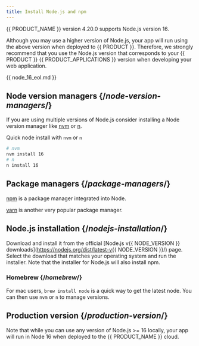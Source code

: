 ```yaml
---
title: Install Node.js and npm
---
```


{{ PRODUCT_NAME }} version 4.20.0 supports Node.js version 16. 

Although you may use a higher version of Node.js, your app will run using the above version when deployed to {{ PRODUCT }}. Therefore, we strongly recommend that you use the Node.js version that corresponds to your {{ PRODUCT }} {{ PRODUCT_APPLICATIONS }} version when developing your web application.

{{ node_16_eol.md }}

## Node version managers {/*node-version-managers*/}

If you are using multiple versions of Node.js consider installing a Node version manager like [nvm](https://github.com/nvm-sh/nvm) or [n](https://www.npmjs.com/package/n).

Quick node install with `nvm` or `n`

```bash
# nvm
nvm install 16
# n
n install 16
```

## Package managers {/*package-managers*/}

[npm](https://www.npmjs.com/) is a package manager integrated into Node.

[yarn](https://classic.yarnpkg.com/en/docs/cli/) is another very popular package manager.

## Node.js installation {/*nodejs-installation*/}

Download and install it from the official [Node.js v{{ NODE_VERSION }} downloads](https://nodejs.org/dist/latest-v{{ NODE_VERSION }}/) page. Select the download that matches your operating system and run the installer. Note that the installer for Node.js will also install npm.

### Homebrew {/*homebrew*/}

For mac users, `brew install node` is a quick way to get the latest node. You can then use `nvm` or `n` to manage versions.

## Production version {/*production-version*/}

Note that while you can use any version of Node.js >= 16 locally, your app will run in Node 16 when deployed to the {{ PRODUCT_NAME }} cloud.
